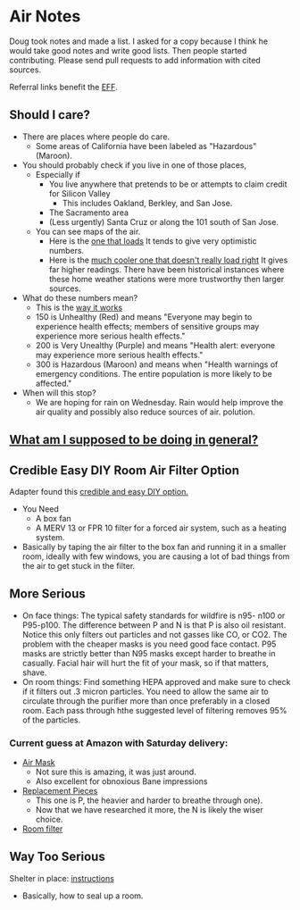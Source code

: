 # Air Notes

Doug took notes and made a list. I asked for a copy because I think he would take good notes and write good lists. Then people started contributing. Please send pull requests to add information with cited sources.

Referral links benefit the [EFF](https://www.eff.org/).

## Should I care?
* There are places where people do care.
  * Some areas of California have been labeled as "Hazardous" (Maroon).
* You should probably check if you live in one of those places,
  * Especially if
    * You live anywhere that pretends to be or attempts to claim credit for Silicon Valley
      * This includes Oakland, Berkley, and San Jose.
    * The Sacramento area
    * (Less urgently) Santa Cruz or along the 101 south of San Jose.
  * You can see maps of the air.
    * Here is the [one that loads](http://aqicn.org/here/) It tends to give very optimistic numbers.
    * Here is the [much cooler one that doesn't really load right](https://www.purpleair.com/gmap?&zoom=3&lat=39.51596757727815&lng=-99.35539180755615&clustersize=45&orderby=L&latr=134.76294482934054&lngr=-106.875) It gives far higher readings. There have been historical instances where these home weather stations were more trustworthy then larger sources.
* What do these numbers mean?
  * This is the [way it works](https://airnow.gov/index.cfm?action=aqibasics.aqi)
  * 150 is Unhealthy (Red) and means "Everyone may begin to experience health effects; members of sensitive groups may experience more serious health effects."
  * 200 is Very Unealthy (Purple) and means "Health alert: everyone may experience more serious health effects."
  * 300 is Hazardous (Maroon) and means when "Health warnings of emergency conditions. The entire population is more likely to be affected."
* When will this stop?
  * We are hoping for rain on Wednesday. Rain would help improve the air quality and possibly also reduce sources of air. polution.

## [What am I supposed to be doing in general?](https://www3.epa.gov/airnow/smoke_fires/reduce-your-smoke-exposure.pdf)
  
## Credible Easy DIY Room Air Filter Option
Adapter found this [credible and easy DIY option.](https://www.king5.com/article/news/local/this-diy-air-filter-for-wildfire-smoke-is-less-than-20/281-584346009)
* You Need
  * A box fan
  * A MERV 13 or FPR 10 filter for a forced air system, such as a heating system.
* Basically by taping the air filter to the box fan and running it in a smaller room, ideally with few windows, you are causing a lot of bad things from the air to get stuck in the filter.
 
## More Serious
* On face things: The typical safety standards for wildfire is n95- n100 or P95-p100. The difference between P and N is that P is also oil resistant. Notice this only filters out particles and not gasses like CO, or CO2. The problem with the cheaper masks is you need good face contact. P95 masks are strictly better than N95 masks except harder to breathe in casually. Facial hair will hurt the fit of your mask, so if that matters, shave.
* On room things: Find something HEPA approved and make sure to check if it filters out .3 micron particles. You need to allow the same air to circulate through the purifier more than once preferably in a closed room. Each pass through hthe suggested level of filtering removes 95% of the particles.
### Current guess at Amazon with Saturday delivery:
* [Air Mask](https://www.amazon.com/gp/product/B00079FOK0?tag=electronicfro-20)
  * Not sure this is amazing, it was just around.
  * Also excellent for obnoxious Bane impressions
* [Replacement Pieces](https://www.amazon.com/3M-5P71PB1-6-Particulate-Filters-Pack/dp/B00NTP9MDO?tag=electronicfro-20)
  * This one is P, the heavier and harder to breathe through one).
  * Now that we have researched it more, the N is likely the wiser choice.
* [Room filter](https://www.amazon.com/gp/product/B004VGIGVY?tag=electronicfro-20)

## Way Too Serious
Shelter in place: [instructions](https://www.ready.gov/shelter)
 * Basically, how to seal up a room.
